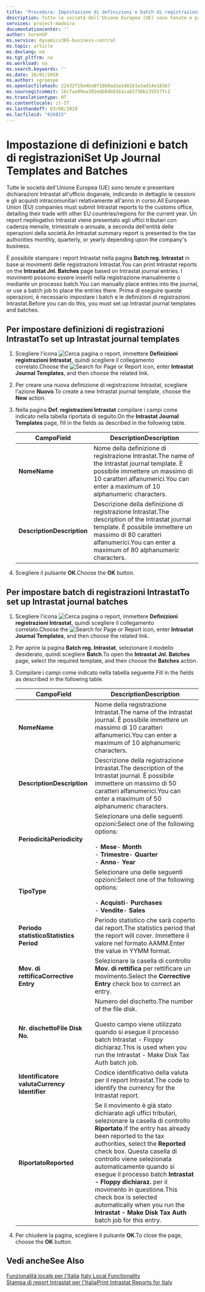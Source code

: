 ```yaml
---
title: 'Procedura: Impostazione di definizioni e batch di registrazioni'
description: Tutte le società dell'Unione Europea (UE) sono tenute e presentare dichiarazioni Intrastat all'ufficio doganale, indicando in dettaglio le cessioni e gli acquisti intracomunitari relativamente all'anno in corso.
services: project-madeira
documentationcenter: ''
author: SorenGP
ms.service: dynamics365-business-central
ms.topic: article
ms.devlang: na
ms.tgt_pltfrm: na
ms.workload: na
ms.search.keywords: ''
ms.date: 10/01/2018
ms.author: sgroespe
ms.openlocfilehash: 22432f29e4ba8f10b0ad1e5401b1e3ad14e183b7
ms.sourcegitcommit: 1bcfaa99ea302e6b84b8361ca02730b135557fc1
ms.translationtype: HT
ms.contentlocale: it-IT
ms.lasthandoff: 03/08/2019
ms.locfileid: "826815"
---
```

# <a name="set-up-journal-templates-and-batches"></a><span data-ttu-id="d14fb-103">Impostazione di definizioni e batch di registrazioni</span><span class="sxs-lookup"><span data-stu-id="d14fb-103">Set Up Journal Templates and Batches</span></span>
<span data-ttu-id="d14fb-104">Tutte le società dell'Unione Europea (UE) sono tenute e presentare dichiarazioni Intrastat all'ufficio doganale, indicando in dettaglio le cessioni e gli acquisti intracomunitari relativamente all'anno in corso.</span><span class="sxs-lookup"><span data-stu-id="d14fb-104">All European Union (EU) companies must submit Intrastat reports to the customs office, detailing their trade with other EU countries/regions for the current year.</span></span> <span data-ttu-id="d14fb-105">Un report riepilogativo Intrastat viene presentato agli uffici tributari con cadenza mensile, trimestrale o annuale, a seconda dell'entità delle operazioni della società.</span><span class="sxs-lookup"><span data-stu-id="d14fb-105">An Intrastat summary report is presented to the tax authorities monthly, quarterly, or yearly depending upon the company's business.</span></span>  

<span data-ttu-id="d14fb-106">È possibile stampare i report Intrastat nella pagina **Batch reg. Intrastat** in base ai movimenti delle registrazioni Intrastat.</span><span class="sxs-lookup"><span data-stu-id="d14fb-106">You can print Intrastat reports on the **Intrastat Jnl. Batches** page based on Intrastat journal entries.</span></span> <span data-ttu-id="d14fb-107">I movimenti possono essere inseriti nella registrazione manualmente o mediante un processo batch.</span><span class="sxs-lookup"><span data-stu-id="d14fb-107">You can manually place entries into the journal, or use a batch job to place the entries there.</span></span> <span data-ttu-id="d14fb-108">Prima di eseguire queste operazioni, è necessario  impostare i batch e le definizioni di registrazioni Intrastat.</span><span class="sxs-lookup"><span data-stu-id="d14fb-108">Before you can do this, you must set up Intrastat journal templates and batches.</span></span>  

## <a name="to-set-up-intrastat-journal-templates"></a><span data-ttu-id="d14fb-109">Per impostare definizioni di registrazioni Intrastat</span><span class="sxs-lookup"><span data-stu-id="d14fb-109">To set up Intrastat journal templates</span></span>  

1.  <span data-ttu-id="d14fb-110">Scegliere l'icona ![Cerca pagina o report](../../media/ui-search/search_small.png "icona Cerca pagina o report"), immettere **Definizioni registrazioni Intrastat**, quindi scegliere il collegamento correlato.</span><span class="sxs-lookup"><span data-stu-id="d14fb-110">Choose the ![Search for Page or Report](../../media/ui-search/search_small.png "Search for Page or Report icon") icon, enter **Intrastat Journal Templates**, and then choose the related link.</span></span>  
2.  <span data-ttu-id="d14fb-111">Per creare una nuova definizione di registrazione Intrastat, scegliere l'azione **Nuovo**.</span><span class="sxs-lookup"><span data-stu-id="d14fb-111">To create a new Intrastat journal template, choose the **New** action.</span></span>  
3.  <span data-ttu-id="d14fb-112">Nella pagina **Def. registrazioni Intrastat** compilare i campi come indicato nella tabella riportata di seguito.</span><span class="sxs-lookup"><span data-stu-id="d14fb-112">On the **Intrastat Journal Templates** page, fill in the fields as described in the following table.</span></span>  

    |<span data-ttu-id="d14fb-113">Campo</span><span class="sxs-lookup"><span data-stu-id="d14fb-113">Field</span></span>|<span data-ttu-id="d14fb-114">Description</span><span class="sxs-lookup"><span data-stu-id="d14fb-114">Description</span></span>|  
    |---------------------------------|---------------------------------------|  
    |<span data-ttu-id="d14fb-115">**Nome**</span><span class="sxs-lookup"><span data-stu-id="d14fb-115">**Name**</span></span>|<span data-ttu-id="d14fb-116">Nome della definizione di registrazione Intrastat.</span><span class="sxs-lookup"><span data-stu-id="d14fb-116">The name of the Intrastat journal template.</span></span> <span data-ttu-id="d14fb-117">È possibile immettere un massimo di 10 caratteri alfanumerici.</span><span class="sxs-lookup"><span data-stu-id="d14fb-117">You can enter a maximum of 10 alphanumeric characters.</span></span>|  
    |<span data-ttu-id="d14fb-118">**Description**</span><span class="sxs-lookup"><span data-stu-id="d14fb-118">**Description**</span></span>|<span data-ttu-id="d14fb-119">Descrizione della definizione di registrazione Intrastat.</span><span class="sxs-lookup"><span data-stu-id="d14fb-119">The description of the Intrastat journal template.</span></span> <span data-ttu-id="d14fb-120">È possibile immettere un massimo di 80 caratteri alfanumerici.</span><span class="sxs-lookup"><span data-stu-id="d14fb-120">You can enter a maximum of 80 alphanumeric characters.</span></span>|  

4.  <span data-ttu-id="d14fb-121">Scegliere il pulsante **OK**.</span><span class="sxs-lookup"><span data-stu-id="d14fb-121">Choose the **OK** button.</span></span>  

## <a name="to-set-up-intrastat-journal-batches"></a><span data-ttu-id="d14fb-122">Per impostare batch di registrazioni Intrastat</span><span class="sxs-lookup"><span data-stu-id="d14fb-122">To set up Intrastat journal batches</span></span>  

1.  <span data-ttu-id="d14fb-123">Scegliere l'icona ![Cerca pagina o report](../../media/ui-search/search_small.png "icona Cerca pagina o report"), immettere **Definizioni registrazioni Intrastat**, quindi scegliere il collegamento correlato.</span><span class="sxs-lookup"><span data-stu-id="d14fb-123">Choose the ![Search for Page or Report](../../media/ui-search/search_small.png "Search for Page or Report icon") icon, enter **Intrastat Journal Templates**, and then choose the related link.</span></span>  
2.  <span data-ttu-id="d14fb-124">Per aprire la pagina **Batch reg. Intrastat**, selezionare il modello desiderato, quindi scegliere **Batch**.</span><span class="sxs-lookup"><span data-stu-id="d14fb-124">To open the **Intrastat Jnl. Batches** page, select the required template, and then choose the **Batches** action.</span></span>  
3.  <span data-ttu-id="d14fb-125">Compilare i campi come indicato nella tabella seguente.</span><span class="sxs-lookup"><span data-stu-id="d14fb-125">Fill in the fields as described in the following table.</span></span>  

    |<span data-ttu-id="d14fb-126">Campo</span><span class="sxs-lookup"><span data-stu-id="d14fb-126">Field</span></span>|<span data-ttu-id="d14fb-127">Description</span><span class="sxs-lookup"><span data-stu-id="d14fb-127">Description</span></span>|  
    |---------------------------------|---------------------------------------|  
    |<span data-ttu-id="d14fb-128">**Nome**</span><span class="sxs-lookup"><span data-stu-id="d14fb-128">**Name**</span></span>|<span data-ttu-id="d14fb-129">Nome della registrazione Intrastat.</span><span class="sxs-lookup"><span data-stu-id="d14fb-129">The name of the Intrastat journal.</span></span> <span data-ttu-id="d14fb-130">È possibile immettere un massimo di 10 caratteri alfanumerici.</span><span class="sxs-lookup"><span data-stu-id="d14fb-130">You can enter a maximum of 10 alphanumeric characters.</span></span>|  
    |<span data-ttu-id="d14fb-131">**Description**</span><span class="sxs-lookup"><span data-stu-id="d14fb-131">**Description**</span></span>|<span data-ttu-id="d14fb-132">Descrizione della registrazione Intrastat.</span><span class="sxs-lookup"><span data-stu-id="d14fb-132">The description of the Intrastat journal.</span></span> <span data-ttu-id="d14fb-133">È possibile immettere un massimo di 50 caratteri alfanumerici.</span><span class="sxs-lookup"><span data-stu-id="d14fb-133">You can enter a maximum of 50 alphanumeric characters.</span></span>|  
    |<span data-ttu-id="d14fb-134">**Periodicità**</span><span class="sxs-lookup"><span data-stu-id="d14fb-134">**Periodicity**</span></span>|<span data-ttu-id="d14fb-135">Selezionare una delle seguenti opzioni:</span><span class="sxs-lookup"><span data-stu-id="d14fb-135">Select one of the following options:</span></span><br /><br /> <span data-ttu-id="d14fb-136">-   **Mese**</span><span class="sxs-lookup"><span data-stu-id="d14fb-136">-   **Month**</span></span><br /><span data-ttu-id="d14fb-137">-   **Trimestre**</span><span class="sxs-lookup"><span data-stu-id="d14fb-137">-   **Quarter**</span></span><br /><span data-ttu-id="d14fb-138">-   **Anno**</span><span class="sxs-lookup"><span data-stu-id="d14fb-138">-   **Year**</span></span>|  
    |<span data-ttu-id="d14fb-139">**Tipo**</span><span class="sxs-lookup"><span data-stu-id="d14fb-139">**Type**</span></span>|<span data-ttu-id="d14fb-140">Selezionare una delle seguenti opzioni:</span><span class="sxs-lookup"><span data-stu-id="d14fb-140">Select one of the following options:</span></span><br /><br /> <span data-ttu-id="d14fb-141">-   **Acquisti**</span><span class="sxs-lookup"><span data-stu-id="d14fb-141">-   **Purchases**</span></span><br /><span data-ttu-id="d14fb-142">-   **Vendite**</span><span class="sxs-lookup"><span data-stu-id="d14fb-142">-   **Sales**</span></span>|  
    |<span data-ttu-id="d14fb-143">**Periodo statistico**</span><span class="sxs-lookup"><span data-stu-id="d14fb-143">**Statistics Period**</span></span>|<span data-ttu-id="d14fb-144">Periodo statistico che sarà coperto dal report.</span><span class="sxs-lookup"><span data-stu-id="d14fb-144">The statistics period that the report will cover.</span></span> <span data-ttu-id="d14fb-145">Immettere il valore nel formato AAMM.</span><span class="sxs-lookup"><span data-stu-id="d14fb-145">Enter the value in YYMM format.</span></span>|  
    |<span data-ttu-id="d14fb-146">**Mov. di rettifica**</span><span class="sxs-lookup"><span data-stu-id="d14fb-146">**Corrective Entry**</span></span>|<span data-ttu-id="d14fb-147">Selezionare la casella di controllo **Mov. di rettifica** per rettificare un movimento.</span><span class="sxs-lookup"><span data-stu-id="d14fb-147">Select the **Corrective Entry** check box to correct an entry.</span></span>|  
    |<span data-ttu-id="d14fb-148">**Nr. dischetto**</span><span class="sxs-lookup"><span data-stu-id="d14fb-148">**File Disk No.**</span></span>|<span data-ttu-id="d14fb-149">Numero del dischetto.</span><span class="sxs-lookup"><span data-stu-id="d14fb-149">The number of the file disk.</span></span><br /><br /> <span data-ttu-id="d14fb-150">Questo campo viene utilizzato quando si esegue il processo batch Intrastat - Floppy dichiaraz.</span><span class="sxs-lookup"><span data-stu-id="d14fb-150">This is used when you run the Intrastat - Make Disk Tax Auth batch job.</span></span>|  
    |<span data-ttu-id="d14fb-151">**Identificatore valuta**</span><span class="sxs-lookup"><span data-stu-id="d14fb-151">**Currency Identifier**</span></span>|<span data-ttu-id="d14fb-152">Codice identificativo della valuta per il report Intrastat.</span><span class="sxs-lookup"><span data-stu-id="d14fb-152">The code to identify the currency for the Intrastat report.</span></span>|  
    |<span data-ttu-id="d14fb-153">**Riportato**</span><span class="sxs-lookup"><span data-stu-id="d14fb-153">**Reported**</span></span>|<span data-ttu-id="d14fb-154">Se il movimento è già stato dichiarato agli uffici tributari, selezionare la casella di controllo **Riportato**.</span><span class="sxs-lookup"><span data-stu-id="d14fb-154">If the entry has already been reported to the tax authorities, select the **Reported** check box.</span></span> <span data-ttu-id="d14fb-155">Questa casella di controllo viene selezionata automaticamente quando si esegue il processo batch **Intrastat - Floppy dichiaraz.** per il movimento in questione.</span><span class="sxs-lookup"><span data-stu-id="d14fb-155">This check box is selected automatically when you run the **Intrastat - Make Disk Tax Auth** batch job for this entry.</span></span>|  

4.  <span data-ttu-id="d14fb-156">Per chiudere la pagina, scegliere il pulsante **OK**.</span><span class="sxs-lookup"><span data-stu-id="d14fb-156">To close the page, choose the **OK** button.</span></span>  

## <a name="see-also"></a><span data-ttu-id="d14fb-157">Vedi anche</span><span class="sxs-lookup"><span data-stu-id="d14fb-157">See Also</span></span>  
  <span data-ttu-id="d14fb-158">[Funzionalità locale per l'Italia](italy-local-functionality.md) </span><span class="sxs-lookup"><span data-stu-id="d14fb-158">[Italy Local Functionality](italy-local-functionality.md) </span></span>  
 [<span data-ttu-id="d14fb-159">Stampa di report Intrastat per l'Italia</span><span class="sxs-lookup"><span data-stu-id="d14fb-159">Print Intrastat Reports for Italy</span></span>](how-to-print-intrastat-reports-for-italy.md)

